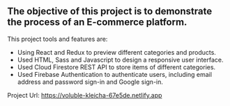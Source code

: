 ## The objective of this project is to demonstrate the process of an E-commerce platform. 
 
 This project tools and features are: 
 
- Using React and Redux to preview different categories and products.
- Used HTML, Sass and Javascript to design a responsive user interface.
- Used Cloud Firestore REST API to store items of different categories.
- Used Firebase Authentication to authenticate users, including email address and password sign-in and Google sign-in.

Project Url: https://voluble-kleicha-67e5de.netlify.app
